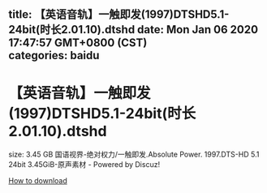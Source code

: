 
title: 【英语音轨】一触即发(1997)DTSHD5.1-24bit(时长2.01.10).dtshd
date: Mon Jan 06 2020 17:47:57 GMT+0800 (CST)    
categories: baidu
---

# 【英语音轨】一触即发(1997)DTSHD5.1-24bit(时长2.01.10).dtshd
size: 3.45 GB
 国语视界-绝对权力/一触即发.Absolute Power. 1997.DTS-HD 5.1 24bit 3.45GiB-原声素材 - Powered by Discuz!
 

[How to download](https://bpcam.bemobtrk.com/go/2ceec3aa-1ca2-46d6-b9ff-aaa5c184517c?jno=3383)